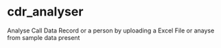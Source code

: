 # cdr_analyser
Analyse Call Data Record or a person by uploading a Excel File or anayse from sample data present
